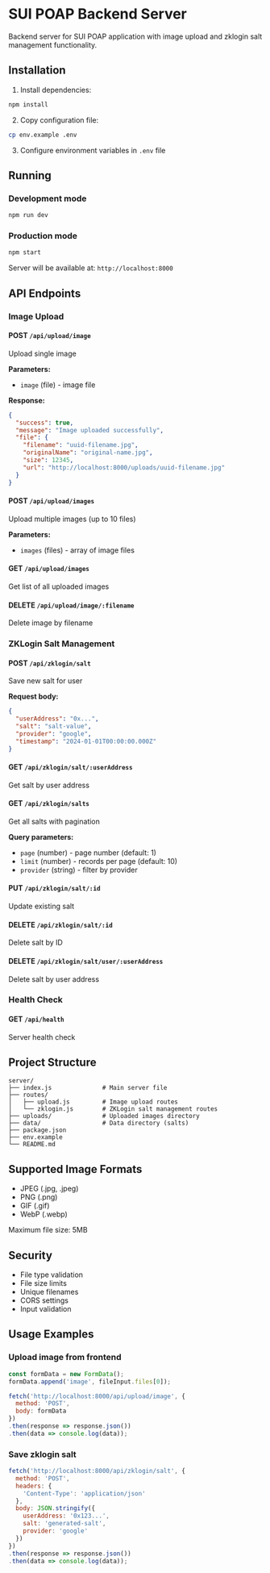 # SUI POAP Backend Server

Backend server for SUI POAP application with image upload and zklogin salt management functionality.

## Installation

1. Install dependencies:
```bash
npm install
```

2. Copy configuration file:
```bash
cp env.example .env
```

3. Configure environment variables in `.env` file

## Running

### Development mode
```bash
npm run dev
```

### Production mode
```bash
npm start
```

Server will be available at: `http://localhost:8000`

## API Endpoints

### Image Upload

#### POST `/api/upload/image`
Upload single image

**Parameters:**
- `image` (file) - image file

**Response:**
```json
{
  "success": true,
  "message": "Image uploaded successfully",
  "file": {
    "filename": "uuid-filename.jpg",
    "originalName": "original-name.jpg",
    "size": 12345,
    "url": "http://localhost:8000/uploads/uuid-filename.jpg"
  }
}
```

#### POST `/api/upload/images`
Upload multiple images (up to 10 files)

**Parameters:**
- `images` (files) - array of image files

#### GET `/api/upload/images`
Get list of all uploaded images

#### DELETE `/api/upload/image/:filename`
Delete image by filename

### ZKLogin Salt Management

#### POST `/api/zklogin/salt`
Save new salt for user

**Request body:**
```json
{
  "userAddress": "0x...",
  "salt": "salt-value",
  "provider": "google",
  "timestamp": "2024-01-01T00:00:00.000Z"
}
```

#### GET `/api/zklogin/salt/:userAddress`
Get salt by user address

#### GET `/api/zklogin/salts`
Get all salts with pagination

**Query parameters:**
- `page` (number) - page number (default: 1)
- `limit` (number) - records per page (default: 10)
- `provider` (string) - filter by provider

#### PUT `/api/zklogin/salt/:id`
Update existing salt

#### DELETE `/api/zklogin/salt/:id`
Delete salt by ID

#### DELETE `/api/zklogin/salt/user/:userAddress`
Delete salt by user address

### Health Check

#### GET `/api/health`
Server health check

## Project Structure

```
server/
├── index.js              # Main server file
├── routes/
│   ├── upload.js         # Image upload routes
│   └── zklogin.js        # ZKLogin salt management routes
├── uploads/              # Uploaded images directory
├── data/                 # Data directory (salts)
├── package.json
├── env.example
└── README.md
```

## Supported Image Formats

- JPEG (.jpg, .jpeg)
- PNG (.png)
- GIF (.gif)
- WebP (.webp)

Maximum file size: 5MB

## Security

- File type validation
- File size limits
- Unique filenames
- CORS settings
- Input validation

## Usage Examples

### Upload image from frontend

```javascript
const formData = new FormData();
formData.append('image', fileInput.files[0]);

fetch('http://localhost:8000/api/upload/image', {
  method: 'POST',
  body: formData
})
.then(response => response.json())
.then(data => console.log(data));
```

### Save zklogin salt

```javascript
fetch('http://localhost:8000/api/zklogin/salt', {
  method: 'POST',
  headers: {
    'Content-Type': 'application/json'
  },
  body: JSON.stringify({
    userAddress: '0x123...',
    salt: 'generated-salt',
    provider: 'google'
  })
})
.then(response => response.json())
.then(data => console.log(data));
``` 